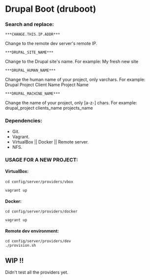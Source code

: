 # Drupal Boot (druboot)

### Search and replace:

```
***CHANGE.THIS.IP.ADDR***
```
Change to the remote dev server's remote IP.

```
***DRUPAL_SITE_NAME***
```
Change to the Drupal site's name.
For example:
My fresh new site

```
***DRUPAL_HUMAN_NAME***
```
Change the human name of your project, only varchars.
For example:
Drupal Project
Client Name
Project Name

```
***DRUPAL_MACHINE_NAME***
```
Change the name of your project, only [a-z-] chars.
For example:
drupal_project
clients_name
projects_name

### Dependencies:
- Git.
- Vagrant.
- VirtualBox || Docker || Remote server.
- NFS.

### USAGE FOR A NEW PROJECT:

#### VirtualBox:
```
cd config/server/providers/vbox

vagrant up
```

#### Docker:
```
cd config/server/providers/docker

vagrant up
```

#### Remote dev environment:
```
cd config/server/providers/dev
./provision.sh
```

## WIP !!
Didn't test all the providers yet.
